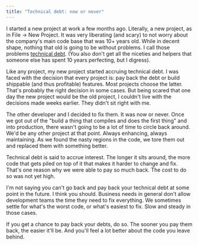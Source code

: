 ```yaml
---
title: "Technical debt: now or never"
---
```



I started a new project at work a few months ago. Literally, a new project, as in File -> New Project. It was very liberating (and scary) to not worry about the company's main code base that was 10+ years old. While in decent shape, nothing that old is going to be without problems. I call those problems [technical debt](http://en.wikipedia.org/wiki/Technical_debt). (You also don't get all the niceties and helpers that someone else has spent 10 years perfecting, but I digress).

Like any project, my new project started accruing technical debt. I was faced with the decision that every project is: pay back the debt or build shippable (and thus profitable) features. Most projects choose the latter. That's probably the right decision in some cases. But being scared that one day the new project would be the old project, I couldn't live with the decisions made weeks earlier. They didn't sit right with me.

The other developer and I decided to fix them. It was now or never. Once we got out of the "build a thing that compiles and does the first thing" and into production, there wasn't going to be a lot of time to circle back around. We'd be any other project at that point. Always enhancing, always maintaining. As we found the nasty regions in the code, we tore them out and replaced them with something better.

Technical debt is said to accrue interest. The longer it sits around, the more code that gets piled on top of it that makes it harder to change and fix. That's one reason why we were able to pay so much back. The cost to do so was not yet high.

I'm not saying you can't go back and pay back your technical debt at some point in the future. I think you should. Business needs in general don't allow development teams the time they need to fix everything. We sometimes settle for what's the worst code, or what's easiest to fix. Slow and steady in those cases.

If you get a chance to pay back your debts, do so. The sooner you pay them back, the easier it'll be. And you'll feel a lot better about the code you leave behind.